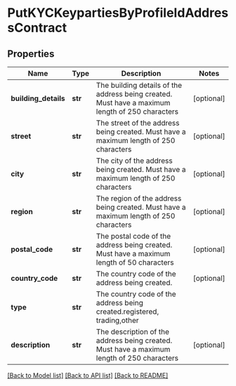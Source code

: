 # PutKYCKeypartiesByProfileIdAddressContract

## Properties
Name | Type | Description | Notes
------------ | ------------- | ------------- | -------------
**building_details** | **str** | The building details of the address being created.  Must have a maximum length of 250 characters | [optional] 
**street** | **str** | The street of the address being created.  Must have a maximum length of 250 characters | [optional] 
**city** | **str** | The city of the address being created.  Must have a maximum length of 250 characters | [optional] 
**region** | **str** | The region of the address being created.  Must have a maximum length of 250 characters | [optional] 
**postal_code** | **str** | The postal code of the address being created.  Must have a maximum length of 50 characters | [optional] 
**country_code** | **str** | The country code of the address being created. | [optional] 
**type** | **str** | The country code of the address being created.registered, trading,other | 
**description** | **str** | The description of the address being created.  Must have a maximum length of 250 characters | [optional] 

[[Back to Model list]](../README.md#documentation-for-models) [[Back to API list]](../README.md#documentation-for-api-endpoints) [[Back to README]](../README.md)

